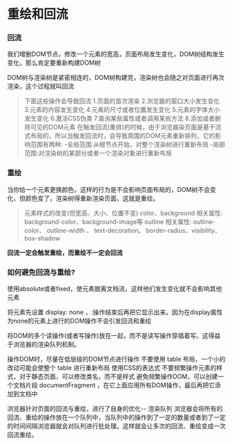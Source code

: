 # 重绘和回流

### 回流

我们增删DOM节点，修改一个元素的宽高，页面布局发生变化，DOM树结构发生变化，那么肯定要重新构建DOM树

DOM树与渲染树是紧密相连的，DOM树构建完，渲染树也会随之对页面进行再次渲染，这个过程就叫回流

>下面这些操作会导致回流
>1.页面的首次渲染
>2.浏览器的窗口大小发生变化
>3.元素的内容发生变化
>4.元素的尺寸或者位置发生变化
>5.元素的字体大小发生变化
>6.激活CSS伪类
>7.查询某些属性或者调用某些方法
>8.添加或者删除可见的DOM元素
>在触发回流(重排)的时候，由于浏览器染页面是基于流式布局的，所以当触发回流时，会导致周围的DOM元素重新排列，它的影响范围有两种:
>-全局范围:从根节点开始，对整个渲染树进行重新布局
>-局部范围:对渲染树的某部分或者一个渲染对象进行重新布局

### 重绘

当你给一个元素更换颜色，这样的行为是不会影响页面布局的，DOM树不会变化，但颜色变了，渲染树得重新渲染页面，这就是重绘。

>元素样式的改变(但宽高、大小、位置不变)
>color、background 相关属性: background-color、background-image等
>outline 相关属性: outline-color、 outline-width 、 text-decoration。
>border-radius、visibility、 box-shadow

**回流一定会触发重绘，而重绘不一定会回流**



### 如何避免回流与重绘?

使用absolute或者fixed，使元素脱离文档流，这样他们发生变化就不会影响其他元素

将元素先设置 display: none ，:操作结束后再把它显示出来。因为在display属性为none的元素上进行的DOM操作不会引发回流和重绘

将DOM的多个读操作(或者写操作)放在一起，而不是读写操作穿插着写。这得益于浏览器的渲染队列机制。

操作DOM时，尽量在低层级的DOM节点进行操作
不要使用 table 布局，一个小的改动可能会使整个 table 进行重新布局
使用CSS的表达式
不要频繁操作元素的样式，对于静态页面，可以修改类名，而不是样式
避免频繁操作DOM，可以创建一个文档片段 documentFragment ，在它上面应用所有DOM操作，最后再把它添加到文档中

浏览器针对页面的回流与重绘，进行了自身的优化-- 渲染队列
浏览器会将所有的回流、重绘的操作放在一个队列中，当队列中的操作到了一定的数量或者到了一定的时间间隔浏览器就会对队列进行批处理。这样就会让多次的回流、重绘变成一次回流重绘。

